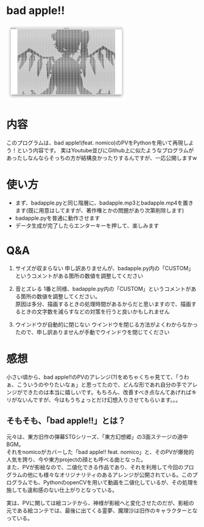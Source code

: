 # bad apple!!

<img src="https://github.com/poyuaki/badapple_python/blob/image/sukusyo.png" alt="bad apple!のスクショ" height="200">

# 内容

このプログラムは、bad apple!(feat. nomico)のPVをPythonを用いて再現しよう！という内容です。
実はYoutube並びにGithub上に似たようなプログラムがあったしなんならそっちの方が結構良かったりするんですが、一応公開しますw

# 使い方

- まず、badapple.pyと同じ階層に、badapple.mp3とbadapple.mp4を置きます(既に用意はしてますが、著作権とかの問題があり次第削除します)
- badapple.pyを普通に動作させます
- データ生成が完了したらエンターキーを押して、楽しみます

# Q&A

1. サイズが収まらない
  申し訳ありませんが、badapple.py内の「CUSTOM」というコメントがある箇所の数値を調整してください

2. 音とズレる
  1番と同様、badapple.py内の「CUSTOM」というコメントがある箇所の数値を調整してください。<br>
  原因は多分、描画するときの処理時間があるからだと思いますので、描画するときの文字数を減らすなどの対策を行うと良いかもしれません

3. ウインドウが自動的に閉じない
  ウインドウを閉じる方法がよくわからなかったので、申し訳ありませんが手動でウインドウを閉じてください

# 感想

小さい頃から、bad apple!!のPVのアレンジ(?)をめちゃくちゃ見てて、「うわぁ、こういうのやりたいなぁ」と思ってたので、どんな形であれ自分の手でアレンジができたのは本当に嬉しいです。もちろん、改善すべき点なんてあげればキリがないんですが、今はもうちょっとだけ幻想入りさせてもらいます。。。

## そもそも、「bad apple!!」とは？

元々は、東方旧作の弾幕STGシリーズ、「東方幻想郷」の3面ステージの道中BGM。<br>
それをnomicoがカバーした「bad apple!! feat. nomico」と、そのPVが爆発的人気を誇り、今や東方projectの顔とも呼べる曲となった。<br>
また、PVが影絵なので、二値化できる作品であり、それを利用して今回のプログラムの他にも様々なオリジナリティのあるアレンジが公開されている。このプログラムでも、PythonのopenCVを用いて動画を二値化しているが、その処理を施しても違和感のない仕上がりとなっている。

実は、PVに関しては絵コンテから、神様が影絵へと変化させたのだが、影絵の元である絵コンテでは、最後に出てくる霊夢、魔理沙は旧作のキャラクターとなっている。
